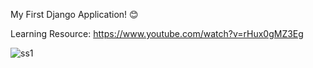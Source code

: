 My First Django Application! 😊

Learning Resource: https://www.youtube.com/watch?v=rHux0gMZ3Eg

![ss1](https://github.com/syazwanisamsudin/Python/assets/44193516/893db011-bc6a-4390-a254-7bf6257ee91d)
